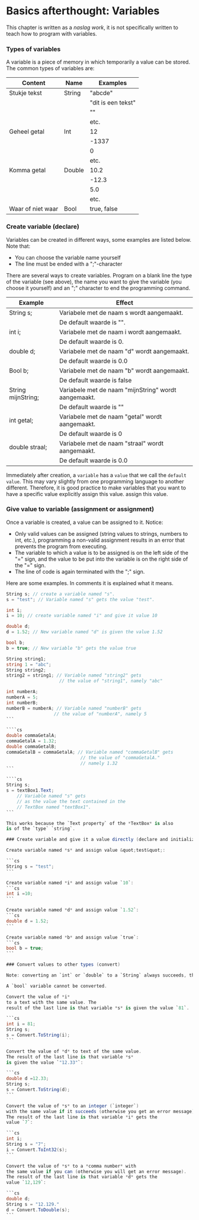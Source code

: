 # Basics afterthought: Variables

This chapter is written as a *naslag work*,
it is not specifically written to teach how to program with variables.

### Types of variables

A variable is a piece of memory in which temporarily
a value can be stored. The common types of variables are:

| Content           | Name   | Examples           |
| ----------------- | ------ | ------------------ |
| Stukje tekst      | String | "abcde"            |
|                   |        | "dit is een tekst" |
|                   |        | ""                 |
|                   |        | etc.               |
| Geheel getal      | Int    | 12                 |
|                   |        | -1337              |
|                   |        | 0                  |
|                   |        | etc.               |
| Komma getal       | Double | 10.2               |
|                   |        | -12.3              |
|                   |        | 5.0                |
|                   |        | etc.               |
| Waar of niet waar | Bool   | true, false        |


### Create variable (declare)
Variables can be created in different ways,
some examples are listed below. Note that:
- You can choose the variable name yourself
- The line must be ended with a &quot;;&quot;-character

There are several ways to create variables. Program on a blank line the type of the variable (see above), the name you want to give the variable (you choose it yourself) and an &quot;;&quot; character to end the programming command.

| Example            | Effect                                               |
| ------------------ | ---------------------------------------------------- |
| String s;          | Variabele met de naam s wordt aangemaakt.            |
|                    | De default waarde is "".                             |
| int i;             | Variabele met de naam i wordt aangemaakt.            |
|                    | De default waarde is 0.                              |
| double d;          | Variabele met de naam "d" wordt aangemaakt.          |
|                    | De default waarde is 0.0                             |
| Bool b;            | Variabele met de naam "b" wordt aangemaakt.          |
|                    | De default waarde is false                           |
| String mijnString; | Variabele met de naam "mijnString" wordt aangemaakt. |
|                    | De default waarde is ""                              |
| int getal;         | Variabele met de naam "getal" wordt aangemaakt.      |
|                    | De default waarde is 0                               |
| double straal;     | Variabele met de naam "straal" wordt aangemaakt.     |
|                    | De default waarde is 0.0                             |


Immediately after creation, a `variable` has a `value` that we
call the `default value`. This may vary slightly from one programming language to another
different. Therefore, it is good practice to make variables that you
want to have a specific value explicitly assign this value.
assign this value.

### Give value to variable (assignment or assignment)

Once a variable is created, a value can be assigned to it.
Notice:

- Only valid values can be assigned (string values to strings, numbers to int, etc.), programming a non-valid assignment results in an error that prevents the program from executing.
- The variable to which a value is to be assigned is on the left side of the &quot;=&quot; sign, and the value to be put into the variable is on the right side of the &quot;=&quot; sign.
- The line of code is again terminated with the &quot;;&quot; sign.

Here are some examples. In comments it is explained
what it means.

```cs
String s; // create a variable named "s".
s = "test"; // Variable named "s" gets the value "test".
```

```cs
int i;
i = 10; // create variable named "i" and give it value 10
```

```cs
double d;
d = 1.52; // New variable named "d" is given the value 1.52
```

```cs
bool b;
b = true; // New variable "b" gets the value true
```

```cs
String string1;
string 1 = "abc";
String string2;
string2 = string1; // Variable named "string2" gets
                    // the value of "string1", namely "abc"
```

````cs
int numberA;
numberA = 5;
int numberB;
numberB = numberA; // Variable named "numberB" gets
                  // the value of "numberA", namely 5
```

````cs
double commaGetalA;
commaGetalA = 1.32;
double commaGetalB;
commaGetalB = commaGetalA; // Variable named "commaGetalB" gets
                            // the value of "commaGetalA."
                            // namely 1.32
```

````cs
String s;
s = textBox1.Text;
    // Variable named "s" gets
    // as the value the text contained in the
    // TextBox named "textBox1".
```

This works because the `Text property` of the *TextBox* is also
is of the `type` `string`.

### Create variable and give it a value directly (declare and initialize)

Create variable named *s* and assign value &quot;test&quot;:

```cs
String s = "test";
```

Create variable named *i* and assign value `10`:
```cs
int i =10;
```

Create variable named *d* and assign value `1.52`:
```cs
double d = 1.52;
```

Create variable named *b* and assign value `true`:
```cs
bool b = true;
```

### Convert values to other types (convert)

Note: converting an `int` or `double` to a `String` always succeeds, the other way around does not always succeed and may produce an error message during program execution (`crash` or `Unhandled Exception`).

A `bool` variable cannot be converted.

Convert the value of *i*
to a text with the same value. The
result of the last line is that variable *s* is given the value `81`.

```cs
int i = 81;
String s;
s = Convert.ToString(i);
```

Convert the value of *d* to text of the same value.
The result of the last line is that variable *s*
is given the value `"12.33"`:

```cs
double d =12.33;
String s;
s = Convert.ToString(d);
```

Convert the value of *s* to an integer (`integer`)
with the same value if it succeeds (otherwise you get an error message).
The result of the last line is that variable *i* gets the
value `7`:

```cs
int i;
String s = "7";
i = Convert.ToInt32(s);
```

Convert the value of *s* to a *comma number* with
the same value if you can (otherwise you will get an error message).
The result of the last line is that variable *d* gets the
value `12,129`:

```cs
double d;
String s = "12.129."
d = Convert.ToDouble(s);
```